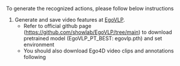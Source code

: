 To generate the recognized actions, please follow below instructions

1. Generate and save video features at [EgoVLP](EgoVLP/).
   - Refer to official github page (https://github.com/showlab/EgoVLP/tree/main) to download pretrained model (EgoVLP_PT_BEST: egovlp.pth) and set environment
   - You should also download Ego4D video clips and annotations following  
